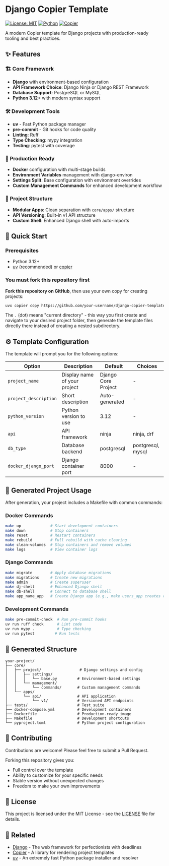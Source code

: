 # Django Copier Template

[![License: MIT](https://img.shields.io/badge/License-MIT-yellow.svg)](https://opensource.org/licenses/MIT)
[![Python](https://img.shields.io/badge/python-3.12+-blue.svg)](https://www.python.org/downloads/)
[![Copier](https://img.shields.io/badge/template-copier-blue.svg)](https://copier.readthedocs.io/)

A modern Copier template for Django projects with production-ready tooling and best practices.

## ✨ Features

### 🏗️ Core Framework
- **Django** with environment-based configuration
- **API Framework Choice**: Django Ninja or Django REST Framework
- **Database Support**: PostgreSQL or MySQL
- **Python 3.12+** with modern syntax support

### 🛠️ Development Tools
- **uv** - Fast Python package manager
- **pre-commit** - Git hooks for code quality
- **Linting**: Ruff
- **Type Checking**: mypy integration
- **Testing**: pytest with coverage

### 🐳 Production Ready
- **Docker** configuration with multi-stage builds
- **Environment Variables** management with django-environ
- **Settings Split**: Base configuration with environment overrides
- **Custom Management Commands** for enhanced development workflow

### 📁 Project Structure
- **Modular Apps**: Clean separation with `core/apps/` structure
- **API Versioning**: Built-in v1 API structure
- **Custom Shell**: Enhanced Django shell with auto-imports

## 🚀 Quick Start

### Prerequisites

- Python 3.12+
- [uv](https://docs.astral.sh/uv/) (recommended) or [copier](https://copier.readthedocs.io/)

### **You must fork this repository first**

**Fork this repository on GitHub**, then use your own copy for creating projects:

```bash
uvx copier copy https://github.com/your-username/django-copier-template . --trust
```

The `.` (dot) means "current directory" - this way you first create and navigate to your desired project folder, then generate the template files directly there instead of creating a nested subdirectory.

## ⚙️ Template Configuration

The template will prompt you for the following options:

| Option | Description | Default | Choices |
|--------|-------------|---------|---------|
| `project_name` | Display name of your project | Django Core Project | - |
| `project_description` | Short description | Auto-generated | - |
| `python_version` | Python version to use | 3.12 | - |
| `api` | API framework | ninja | ninja, drf |
| `db_type` | Database backend | postgresql | postgresql, mysql |
| `docker_django_port` | Django container port | 8000 | - |

## 🔧 Generated Project Usage

After generation, your project includes a Makefile with common commands:

### Docker Commands
```bash
make up             # Start development containers
make down           # Stop containers
make reset          # Restart containers
make rebuild        # Full rebuild with cache clearing
make clean-volumes  # Stop containers and remove volumes
make logs           # View container logs
```

### Django Commands
```bash
make migrate        # Apply database migrations
make migrations     # Create new migrations
make admin          # Create superuser
make dj-shell       # Enhanced Django shell
make db-shell       # Connect to database shell
make app_name_app   # Create Django app (e.g., make users_app creates core/apps/users)
```

### Development Commands
```bash
make pre-commit-check  # Run pre-commit hooks
uv run ruff check      # Lint code
uv run mypy .          # Type checking
uv run pytest         # Run tests
```

## 📂 Generated Structure

```
your-project/
├── core/
│   ├── project/                 # Django settings and config
│   │   ├── settings/
│   │   │   └── base.py         # Environment-based settings
│   │   └── management/
│   │       └── commands/       # Custom management commands
│   └── apps/
│       └── api/                # API application
│           └── v1/             # Versioned API endpoints
├── tests/                      # Test suite
├── docker-compose.yml          # Development containers
├── Dockerfile                  # Production-ready image
├── Makefile                    # Development shortcuts
└── pyproject.toml              # Python project configuration
```

## 🤝 Contributing

Contributions are welcome! Please feel free to submit a Pull Request.

Forking this repository gives you:
- Full control over the template
- Ability to customize for your specific needs
- Stable version without unexpected changes
- Freedom to make your own improvements

## 📄 License

This project is licensed under the MIT License - see the [LICENSE](LICENSE) file for details.

## 🔗 Related

- [Django](https://www.djangoproject.com/) - The web framework for perfectionists with deadlines
- [Copier](https://copier.readthedocs.io/) - A library for rendering project templates
- [uv](https://docs.astral.sh/uv/) - An extremely fast Python package installer and resolver
